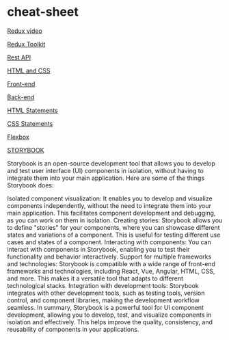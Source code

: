 # cheat-sheet

[Redux video](https://egghead.io/courses/apply-redux-to-a-modern-react-hooks-application-8a37)

[Redux Toolkit](https://egghead.io/courses/modern-redux-with-redux-toolkit-rtk-and-typescript-64f243c8)

[Rest API](https://egghead.io/courses/building-an-express-api-with-express-5-and-node-14-7b96)

[HTML and CSS](https://platzi.com/cursos/html-css/)

[Front-end](https://www.notion.so/Front-end-6259dfad521b4c5f9e0f2f7b8beaeab7)

[Back-end](https://www.notion.so/Back-end-cdfd0c6c327c4301b2a86e920a8c35e2)

[HTML Statements](https://developer.mozilla.org/en-US/docs/Web/HTML)

[CSS Statements](https://developer.mozilla.org/en-US/docs/Web/CSS/Syntax)

[Flexbox](https://developer.mozilla.org/es/docs/Web/CSS/CSS_flexible_box_layout/Basic_concepts_of_flexbox)

[STORYBOOK](https://storybook.js.org/tutorials/intro-to-storybook/react/en/get-started/)

Storybook is an open-source development tool that allows you to develop and test user interface (UI) components in isolation, without having to integrate them into your main application. Here are some of the things Storybook does:

Isolated component visualization: It enables you to develop and visualize components independently, without the need to integrate them into your main application. This facilitates component development and debugging, as you can work on them in isolation.
Creating stories: Storybook allows you to define "stories" for your components, where you can showcase different states and variations of a component. This is useful for testing different use cases and states of a component.
Interacting with components: You can interact with components in Storybook, enabling you to test their functionality and behavior interactively.
Support for multiple frameworks and technologies: Storybook is compatible with a wide range of front-end frameworks and technologies, including React, Vue, Angular, HTML, CSS, and more. This makes it a versatile tool that adapts to different technological stacks.
Integration with development tools: Storybook integrates with other development tools, such as testing tools, version control, and component libraries, making the development workflow seamless.
In summary, Storybook is a powerful tool for UI component development, allowing you to develop, test, and visualize components in isolation and effectively. This helps improve the quality, consistency, and reusability of components in your applications.







